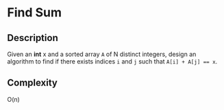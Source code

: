 # Find Sum
## Description
Given an **int** x and a sorted array `A` of N distinct integers, design an algorithm to
find if there exists indices `i` and `j` such that `A[i] + A[j] == x`.
## Complexity
O(n)